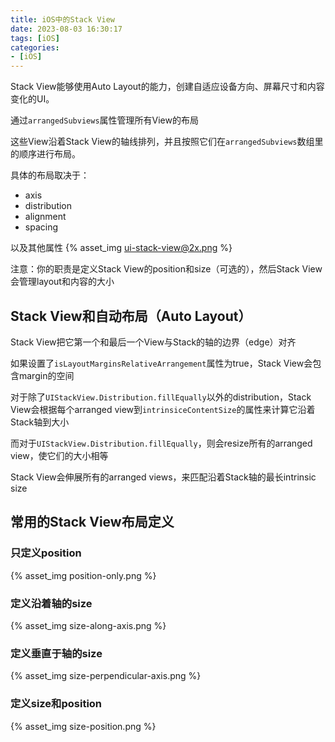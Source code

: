 ```yaml
---
title: iOS中的Stack View
date: 2023-08-03 16:30:17
tags: [iOS]
categories:
- [iOS]
---
```

Stack View能够使用Auto Layout的能力，创建自适应设备方向、屏幕尺寸和内容变化的UI。

通过`arrangedSubviews`属性管理所有View的布局

这些View沿着Stack View的轴线排列，并且按照它们在`arrangedSubviews`数组里的顺序进行布局。

具体的布局取决于：
- axis
- distribution
- alignment
- spacing

以及其他属性
{% asset_img ui-stack-view@2x.png %}

注意：你的职责是定义Stack View的position和size（可选的），然后Stack View会管理layout和内容的大小

## Stack View和自动布局（Auto Layout）
Stack View把它第一个和最后一个View与Stack的轴的边界（edge）对齐

如果设置了`isLayoutMarginsRelativeArrangement`属性为true，Stack View会包含margin的空间

对于除了`UIStackView.Distribution.fillEqually`以外的distribution，Stack View会根据每个arranged view到`intrinsiceContentSize`的属性来计算它沿着Stack轴到大小

而对于`UIStackView.Distribution.fillEqually`，则会resize所有的arranged view，使它们的大小相等

Stack View会伸展所有的arranged views，来匹配沿着Stack轴的最长intrinsic size

## 常用的Stack View布局定义
### 只定义position
{% asset_img position-only.png %}
### 定义沿着轴的size
{% asset_img size-along-axis.png %}
### 定义垂直于轴的size
{% asset_img size-perpendicular-axis.png %}
### 定义size和position
{% asset_img size-position.png %}